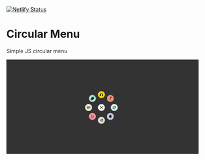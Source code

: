 
[![Netlify Status](https://api.netlify.com/api/v1/badges/52896f29-f427-40ef-ae4d-d89eae1fb784/deploy-status)](https://app.netlify.com/sites/circular-menu-js/deploys)

# Circular Menu
Simple JS circular menu

<a href="https://circular-menu-js.netlify.app" target="_blank">
    <img src="./img/screen.jpg" alt="Project preview">
</a>